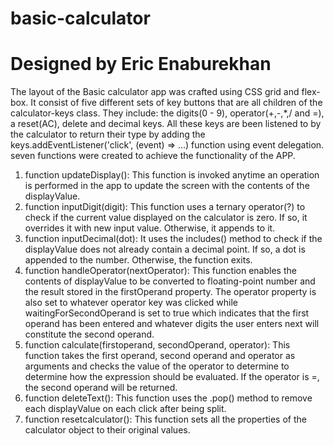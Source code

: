 # basic-calculator
# Designed by Eric Enaburekhan

The layout of the Basic calculator app was crafted using CSS grid and flex-box.
It consist of five different sets of key buttons that are all children of the calculator-keys class.
They include: the digits(0 - 9), operator(+,-,*,/ and =), a reset(AC), delete and decimal keys. All these keys are been listened to by the calculator to return their type by adding the keys.addEventListener('click', (event) => ...) function using event delegation.
seven functions were created to achieve the functionality of the APP.
1. function updateDisplay():
    This function is invoked anytime an operation is performed in the app to update the screen with the contents of the displayValue.
2. function inputDigit(digit):
    This function uses a ternary operator(?) to check if the current value displayed on the calculator is zero. If so, it overrides it with new input value. Otherwise, it appends to it.
3. function inputDecimal(dot):
    It uses the includes() method to check if the displayValue does not already contain a decimal point. If so, a dot is appended to the number. Otherwise, the function exits.
4. function handleOperator(nextOperator):
    This function enables the contents of displayValue to be converted to floating-point number and the result stored in the firstOperand property. The operator property is also set to whatever operator key was clicked while waitingForSecondOperand is set to true which indicates that the first operand has been entered and whatever digits the user enters next will constitute the second operand.
5.  function calculate(firstoperand, secondOperand, operator):
     This function takes the first operand, second operand and operator as arguments and checks the value of the operator to determine to determine how the expression should be evaluated. If the operator is =, the second operand will be returned.
6.  function deleteText():
     This function uses the .pop() method to remove each displayValue on each click after being split.
7.  function resetcalculator():
     This function sets all the properties of the calculator object to their original values.          
       
       
       
